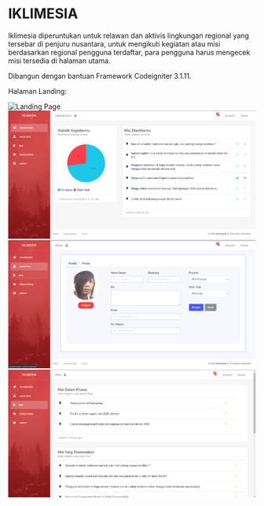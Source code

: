 # IKLIMESIA

Iklimesia diperuntukan untuk relawan dan aktivis lingkungan regional yang tersebar di penjuru nusantara,
untuk mengikuti kegiatan atau misi berdasarkan regional pengguna terdaftar, para pengguna harus mengecek misi tersedia di halaman utama.

Dibangun dengan bantuan Framework Codeigniter 3.1.11.

Halaman Landing:

![Landing Page](landing.gif)
![dashboard3](dashboard_1_home.png)
![dashboard3](dashboard_2_profile.png)
![dashboard3](dashboard_3_misi.png)
